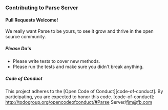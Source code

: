 ### Contributing to Parse Server

#### Pull Requests Welcome!

We really want Parse to be yours, to see it grow and thrive in the open source community.  

##### Please Do's

* Please write tests to cover new methods.
* Please run the tests and make sure you didn't break anything.

##### Code of Conduct

This project adheres to the [Open Code of Conduct][code-of-conduct]. By participating, you are expected to honor this code.
[code-of-conduct]: http://todogroup.org/opencodeofconduct/#Parse Server/fjm@fb.com



